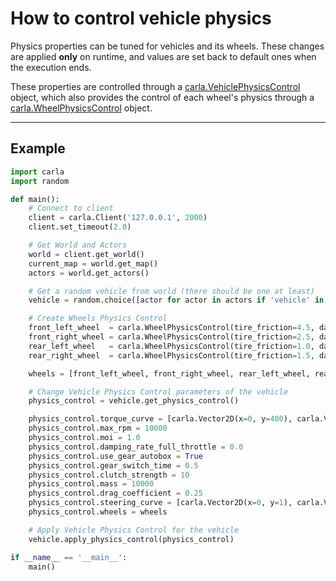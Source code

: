 # How to control vehicle physics

Physics properties can be tuned for vehicles and its wheels.
These changes are applied **only** on runtime, and values are set back to default ones when
the execution ends.

These properties are controlled through a
[carla.VehiclePhysicsControl](python_api.md#carla.VehiclePhysicsControl) object,
which also provides the control of each wheel's physics through a
[carla.WheelPhysicsControl](python_api.md#carla.WheelPhysicsControl) object.

---
## Example

```py
import carla
import random

def main():
    # Connect to client
    client = carla.Client('127.0.0.1', 2000)
    client.set_timeout(2.0)

    # Get World and Actors
    world = client.get_world()
    current_map = world.get_map()
    actors = world.get_actors()

    # Get a random vehicle from world (there should be one at least)
    vehicle = random.choice([actor for actor in actors if 'vehicle' in actor.type_id])

    # Create Wheels Physics Control
    front_left_wheel  = carla.WheelPhysicsControl(tire_friction=4.5, damping_rate=1.0, max_steer_angle=70.0, radius=30.0)
    front_right_wheel = carla.WheelPhysicsControl(tire_friction=2.5, damping_rate=1.5, max_steer_angle=70.0, radius=25.0)
    rear_left_wheel   = carla.WheelPhysicsControl(tire_friction=1.0, damping_rate=0.2, max_steer_angle=0.0,  radius=15.0)
    rear_right_wheel  = carla.WheelPhysicsControl(tire_friction=1.5, damping_rate=1.3, max_steer_angle=0.0,  radius=20.0)

    wheels = [front_left_wheel, front_right_wheel, rear_left_wheel, rear_right_wheel]

    # Change Vehicle Physics Control parameters of the vehicle
    physics_control = vehicle.get_physics_control()

    physics_control.torque_curve = [carla.Vector2D(x=0, y=400), carla.Vector2D(x=1300, y=600)]
    physics_control.max_rpm = 10000
    physics_control.moi = 1.0
    physics_control.damping_rate_full_throttle = 0.0
    physics_control.use_gear_autobox = True
    physics_control.gear_switch_time = 0.5
    physics_control.clutch_strength = 10
    physics_control.mass = 10000
    physics_control.drag_coefficient = 0.25
    physics_control.steering_curve = [carla.Vector2D(x=0, y=1), carla.Vector2D(x=100, y=1), carla.Vector2D(x=300, y=1)]
    physics_control.wheels = wheels

    # Apply Vehicle Physics Control for the vehicle
    vehicle.apply_physics_control(physics_control)

if __name__ == '__main__':
    main()
```
